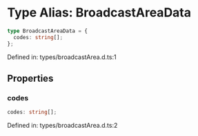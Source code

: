 # Type Alias: BroadcastAreaData

```ts
type BroadcastAreaData = {
  codes: string[];
};
```

Defined in: types/broadcastArea.d.ts:1

## Properties

### codes

```ts
codes: string[];
```

Defined in: types/broadcastArea.d.ts:2
